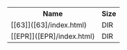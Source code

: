 <table>
<tr><th>Name</th><th>Size</th></tr>
<tr><td>
[[63]]([63]/index.html)
</td><td>DIR</td></tr>
<tr><td>
[[EPR]]([EPR]/index.html)
</td><td>DIR</td></tr>
</table>

